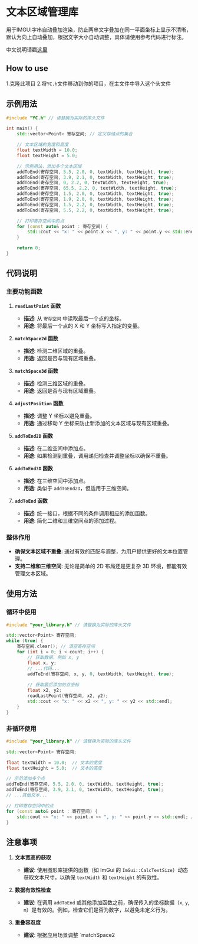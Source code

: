 # 文本区域管理库
用于IMGUI字串自动叠加渲染，防止两串文字叠加在同一平面坐标上显示不清晰，默认为向上自动叠加，根据文字大小自动调整，具体请使用参考代码进行标注。

中文说明请戳[这里](README.zh-CN.md)

## How to use
1.克隆此项目
2.将`YC.h`文件移动到你的项目，在主文件中导入这个头文件

## 示例用法

```cpp
#include "YC.h" // 请替换为实际的库头文件

int main() {
    std::vector<Point> 寄存空间; // 定义存储点的集合

    // 文本区域的宽度和高度
    float textWidth = 10.0;  
    float textHeight = 5.0;  

    // 示例用法，添加多个文本区域
    addToEnd(寄存空间, 5.5, 2.0, 0, textWidth, textHeight, true);
    addToEnd(寄存空间, 3.9, 2.1, 0, textWidth, textHeight, true);
    addToEnd(寄存空间, 0, 2.2, 0, textWidth, textHeight, true);
    addToEnd(寄存空间, 65.5, 2.2, 0, textWidth, textHeight, true);
    addToEnd(寄存空间, 1.5, 2.0, 0, textWidth, textHeight, true);
    addToEnd(寄存空间, 1.9, 2.0, 0, textWidth, textHeight, true);
    addToEnd(寄存空间, 1.5, 2.2, 0, textWidth, textHeight, true);
    addToEnd(寄存空间, 5.5, 2.2, 0, textWidth, textHeight, true);

    // 打印寄存空间中的点
    for (const auto& point : 寄存空间) {
        std::cout << "x: " << point.x << ", y: " << point.y << std::endl; // 输出每个点的坐标
    }

    return 0;
}
```

## 代码说明

### 主要功能函数

1. **`readLastPoint` 函数**
   - **描述**: 从 `寄存空间` 中读取最后一个点的坐标。
   - **用途**: 将最后一个点的 X 和 Y 坐标写入指定的变量。

2. **`matchSpace2d` 函数**
   - **描述**: 检测二维区域的重叠。
   - **用途**: 返回是否与现有区域重叠。

3. **`matchSpace3d` 函数**
   - **描述**: 检测三维区域的重叠。
   - **用途**: 返回是否与现有区域重叠。

4. **`adjustPosition` 函数**
   - **描述**: 调整 Y 坐标以避免重叠。
   - **用途**: 通过移动 Y 坐标来防止新添加的文本区域与现有区域重叠。

5. **`addToEnd2D` 函数**
   - **描述**: 在二维空间中添加点。
   - **用途**: 如果检测到重叠，调用递归检查并调整坐标以确保不重叠。

6. **`addToEnd3D` 函数**
   - **描述**: 在三维空间中添加点。
   - **用途**: 类似于 `addToEnd2D`，但适用于三维空间。

7. **`addToEnd` 函数**
   - **描述**: 统一接口，根据不同的条件调用相应的添加函数。
   - **用途**: 简化二维和三维空间点的添加过程。

### 整体作用

- **确保文本区域不重叠**: 通过有效的匹配与调整，为用户提供更好的文本位置管理。
- **支持二维和三维空间**: 无论是简单的 2D 布局还是更复杂 3D 环境，都能有效管理文本区域。

## 使用方法

### 循环中使用

```cpp
#include "your_library.h" // 请替换为实际的库头文件

std::vector<Point> 寄存空间;
while (true) {
    寄存空间.clear(); // 清空寄存空间
    for (int i = 0; i < count; i++) {
        // 获取数据，例如 x, y
        float x, y;
        // ...代码...
        addToEnd(寄存空间, x, y, 0, textWidth, textHeight, true);
        
        // 获取最后添加的点坐标
        float x2, y2;
        readLastPoint(寄存空间, x2, y2);
        std::cout << "x: " << x2 << ", y: " << y2 << std::endl;
    }
}
```

### 非循环使用

```cpp
#include "your_library.h" // 请替换为实际的库头文件

std::vector<Point> 寄存空间;

float textWidth = 10.0;  // 文本的宽度
float textHeight = 5.0;  // 文本的高度

// 示范添加多个点
addToEnd(寄存空间, 5.5, 2.0, 0, textWidth, textHeight, true);
addToEnd(寄存空间, 3.9, 2.1, 0, textWidth, textHeight, true);
// ...其他文本...

// 打印寄存空间中的点
for (const auto& point : 寄存空间) {
    std::cout << "x: " << point.x << ", y: " << point.y << std::endl; // 输出每个点的坐标
}
```

## 注意事项

1. **文本宽高的获取**
   - **建议**: 使用图形库提供的函数（如 ImGui 的 `ImGui::CalcTextSize`）动态获取文本尺寸，以确保 `textWidth` 和 `textHeight` 的有效性。

2. **数据有效性检查**
   - **建议**: 在调用 `addToEnd` 或其他添加函数之前，确保传入的坐标数据（`x`, `y`, `m`）是有效的。例如，检查它们是否为数字，以避免未定义行为。

3. **重叠容忍度**
   - **建议**: 根据应用场景调整 `matchSpace2
